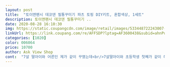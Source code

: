 ```yaml
---
layout: post 
title:  "토이앤팬시 데코덴 필통꾸미기 파츠 토핑 DIY키트, 혼합색상, 1세트" 
description: 토이앤팬시 데코덴 필통꾸미기 ..
date: 2020-08-28 16:10:30 
img: https://static.coupangcdn.com/image/retail/images/533448722243007-7c30dda8-c45b-4a29-9db4-8c35c5ecf8eb.jpg 
linkUrl: https://link.coupang.com/re/AFFSDP?lptag=AF3600438&subid=ahnPublicAsk&pageKey=1392038372&itemId=2427452116&vendorItemId=70421450174&traceid=V0-113-3dbe08622700541f 
categories: [1020] 
color: 006064 
price: 10700 
author: Ask View Shop 
cont:  "7살 딸아이와 어른인 제가 같이 꾸몄는데<br/>7살딸아이와 초등학생 첫째가 같이 해봤는데,<br/>너무 재밌어하더라고요^^ 생각보다 꾸미는 것 종류도 많고 색깔도 이뻐서 좋았어요 진짜 가지고 다녀도 될것같아요<br/>더 어린아이들도 꽤 쉽게 잘 하겠어요.<br/><br/>만들어 놓으니 더 예뻐요.<br/><br/>아이가 직접 디자인하고 만들어서, 자기 작품이라고 더 좋아해요.<br/><br/>어른인 저도 재밌다는... <br/><br/>우리아이 솜씨 올립니다.<br/> ㅋ<br/>은근 예쁘고 재미있네요.<br/><br/>" 
---
```

